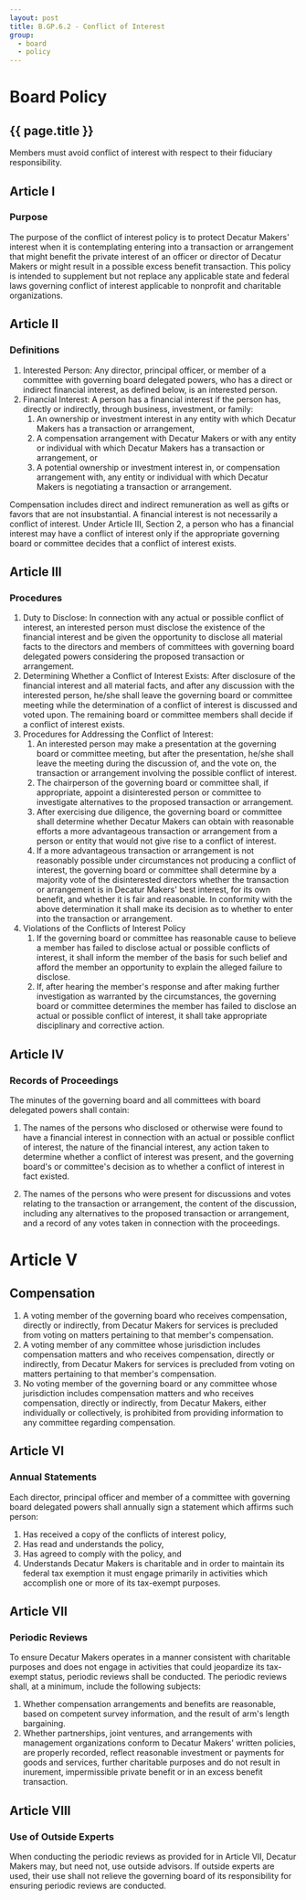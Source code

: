 ```yaml
---
layout: post
title: B.GP.6.2 - Conflict of Interest
group:
  - board
  - policy
---
```


# Board Policy
## {{ page.title }}

Members must avoid conflict of interest with respect to their fiduciary responsibility.


## Article I

### Purpose

The purpose of the conflict of interest policy is to protect Decatur Makers' interest when it is contemplating entering into a transaction or arrangement that might benefit the private interest of an officer or director of Decatur Makers or might result in a possible excess benefit transaction. This policy is intended to supplement but not replace any applicable state and federal laws governing conflict of interest applicable to nonprofit and charitable organizations.

## Article II

### Definitions
1. Interested Person: Any director, principal officer, or member of a committee with governing board delegated powers, who has a direct or indirect financial interest, as defined below, is an interested person.
2. Financial Interest: A person has a financial interest if the person has, directly or indirectly, through business, investment, or family:
    1. An ownership or investment interest in any entity with which Decatur Makers has a transaction or arrangement,
    2. A compensation arrangement with Decatur Makers or with any entity or individual with which Decatur Makers has a transaction or arrangement, or
    3. A potential ownership or investment interest in, or compensation arrangement with, any entity or individual with which Decatur Makers is negotiating a transaction or arrangement.

Compensation includes direct and indirect remuneration as well as gifts or favors that are not insubstantial. A financial interest is not necessarily a conflict of interest. Under Article III, Section 2, a person who has a financial interest may have a conflict of interest only if the appropriate governing board or committee decides that a conflict of interest exists.

## Article III

### Procedures

1. Duty to Disclose: In connection with any actual or possible conflict of interest, an interested person must disclose the existence of the financial interest and be given the opportunity to disclose all material facts to the directors and members of committees with governing board delegated powers considering the proposed transaction or arrangement.
2. Determining Whether a Conflict of Interest Exists: After disclosure of the financial interest and all material facts, and after any discussion with the interested person, he/she shall leave the governing board or committee meeting while the determination of a conflict of interest is discussed and voted upon. The remaining board or committee members shall decide if a conflict of interest exists.
3. Procedures for Addressing the Conflict of Interest:
    1. An interested person may make a presentation at the governing board or committee meeting, but after the presentation, he/she shall leave the meeting during the discussion of, and the vote on, the transaction or arrangement involving the possible conflict of interest.
    2. The chairperson of the governing board or committee shall, if appropriate, appoint a disinterested person or committee to investigate alternatives to the proposed transaction or arrangement.
    3. After exercising due diligence, the governing board or committee shall determine whether Decatur Makers can obtain with reasonable efforts a more advantageous transaction or arrangement from a person or entity that would not give rise to a conflict of interest.
    4. If a more advantageous transaction or arrangement is not reasonably possible under circumstances not producing a conflict of interest, the governing board or committee shall determine by a majority vote of the disinterested directors whether the transaction or arrangement is in Decatur Makers' best interest, for its own benefit, and whether it is fair and reasonable. In conformity with the above determination it shall make its decision as to whether to enter into the transaction or arrangement.
4. Violations of the Conflicts of Interest Policy
    1. If the governing board or committee has reasonable cause to believe a member has failed to disclose actual or possible conflicts of interest, it shall inform the member of the basis for such belief and afford the member an opportunity to explain the alleged failure to disclose.
    2. If, after hearing the member's response and after making further investigation as warranted by the circumstances, the governing board or committee determines the member has failed to disclose an actual or possible conflict of interest, it shall take appropriate disciplinary and corrective action.

## Article IV

### Records of Proceedings

The minutes of the governing board and all committees with board delegated powers shall contain:

1. The names of the persons who disclosed or otherwise were found to have a financial interest in connection with an actual or possible conflict of interest, the nature of the financial interest, any action taken to determine whether a  conflict of interest was present, and the governing board's or committee's decision as to whether a conflict of interest in fact existed.

2. The names of the persons who were present for discussions and votes relating to the transaction or arrangement, the content of the discussion, including any alternatives to the proposed transaction or arrangement, and a record of any votes taken in connection with the proceedings.

# Article V

## Compensation

1. A voting member of the governing board who receives compensation, directly or indirectly, from Decatur Makers for services is precluded from voting on matters pertaining to that member's compensation.
2. A voting member of any committee whose jurisdiction includes compensation matters and who receives compensation, directly or indirectly, from Decatur Makers for services is precluded from voting on matters pertaining to that member's compensation.
3. No voting member of the governing board or any committee whose jurisdiction includes compensation matters and who receives compensation, directly or indirectly, from Decatur Makers, either individually or collectively, is prohibited from providing information to any committee regarding compensation.

## Article VI

### Annual Statements

Each director, principal officer and member of a committee with governing board delegated powers shall annually sign a statement which affirms such person:

1. Has received a copy of the conflicts of interest policy,
2. Has read and understands the policy,
3. Has agreed to comply with the policy, and
4. Understands Decatur Makers is charitable and in order to maintain its federal tax exemption it must engage primarily in activities which accomplish one or more of its tax-exempt purposes.

## Article VII

### Periodic Reviews

To ensure Decatur Makers operates in a manner consistent with charitable purposes and does not engage in activities that could jeopardize its tax-exempt status, periodic reviews shall be conducted. The periodic reviews shall, at a minimum, include the following subjects:

1. Whether compensation arrangements and benefits are reasonable, based on competent survey information, and the result of arm's length bargaining.
2. Whether partnerships, joint ventures, and arrangements with management organizations conform to Decatur Makers' written policies, are properly recorded, reflect reasonable investment or payments for goods and services, further charitable purposes and do not result in inurement, impermissible private benefit or in an excess benefit transaction.

## Article VIII

### Use of Outside Experts

When conducting the periodic reviews as provided for in Article VII, Decatur Makers may, but need not, use outside advisors. If outside experts are used, their use shall not relieve the governing board of its responsibility for ensuring periodic reviews are conducted.